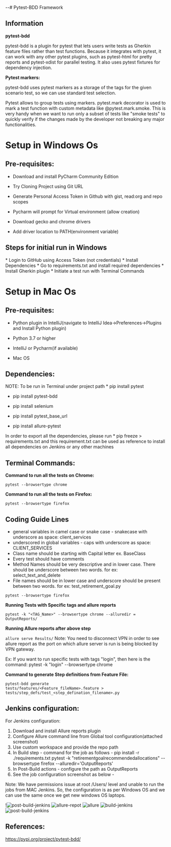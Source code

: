  --# Pytest-BDD Framework
<h2>Information</h2>
<b>pytest-bdd</b>

pytest-bdd is a plugin for pytest that lets users write tests as Gherkin feature files rather than test functions. Because it integrates with pytest, it can work with any other pytest plugins, such as pytest-html for pretty reports and pytest-xdist for parallel testing. It also uses pytest fixtures for dependency injection.

<b>Pytest markers:</b>

pytest-bdd uses pytest markers as a storage of the tags for the given scenario test, so we can use standard test selection.

Pytest allows to group tests using markers. pytest.mark decorator is used to mark a test function with custom metadata like @pytest.mark.smoke. This is very handy when we want to run only a subset of tests like "smoke tests" to quickly verify if the changes made by the developer not breaking any major functionalities.

<h1>Setup in Windows Os</h1>
<h2>Pre-requisites:</h2>

* Download and install PyCharm Community Edition

* Try Cloning Project using Git URL

* Generate Personal Access Token in Github with gist, read:org and repo scopes

* Pycharm will prompt for Virtual environment (allow creation)

* Download gecko and chrome drivers

* Add driver location to PATH(environment variable)


<h2>Steps for initial run in Windows</h2>
* Login to GitHub using Access Token (not credentials)
* Install Dependencies
* Go to requirements.txt and install required dependencies
* Install Gherkin plugin
* Initiate a test run with Terminal Commands
<h1>Setup in Mac Os</h1>
<h2>Pre-requisites:</h2>

* Python plugin in IntelliJ(navigate to IntelliJ Idea->Preferences->Plugins and Install Python plugin)

* Python 3.7 or higher

* IntelliJ or Pycharm(if available)

* Mac OS

<h2>Dependencies:</h2>
NOTE: To be run in Terminal under project path
* pip install pytest

* pip install pytest-bdd

* pip install selenium

* pip install pytest_base_url

* pip install allure-pytest

In order to export all the dependencies, please run * pip freeze > requirements.txt and this requirement.txt can be used as reference to install all dependencies on Jenkins or any other machines

<h2>Terminal Commands:</h2>

<b>Command to run all the tests on Chrome:</b> 

<code>pytest --browsertype chrome</code>
    
<b>Command to run all the tests on Firefox:</b>

<code>pytest --browsertype firefox</code>

<h2>Coding Guide Lines</h2>

* general variables in camel case or snake case - snakecase with underscore as space: client_services
* underscored in global variables - caps with underscore as space: CLIENT_SERVICES
* Class name should be starting with Capital letter ex. BaseClass
* Every test should have comments
* Method Names should be very descriptive and in lower case. There should be underscore between two words. for ex: select_text_and_delete
* File names should be in lower case and underscore should be present between two words. for ex: test_retirement_goal.py

<code>pytest --browsertype firefox</code>

<b>Running Tests with Specific tags and allure reports </b>

<code>pytest -k "<TAG_Name>" --browsertype chrome --alluredir = OutputReports/</code>

<b>Running Allure reports after above step </b>

<code>allure serve Results/</code>
Note: You need to disconnect VPN in order to see allure report as the port on which allure server is run is being blocked by VPN gateway.


Ex: If you want to run specific tests with tags "login", then here is the command: pytest -k "login" --browsertype chrome

<b>Command to generate Step definitions from Feature File:</b>

<code>pytest-bdd generate tests/features/<Feature_fileName>.feature > tests/step_defs/test_<step_defination_filename>.py</code>


<h2>Jenkins configuration:</h2>

For Jenkins configuration:
1. Download and install Allure reports plugin
2. Configure Allure command line from Global tool configuration(attached screenshot)
3. Use custom workspace and provide the repo path
4. In Build step - command for the job as follows -
    pip install -r ./requirements.txt
    pytest -k "retirementgoalrecommendedallocations" --browsertype firefox --alluredir='OutputReports'
5. In Post-Build actions - configure the path as OutputReports
6. See the job configuration screenshot as below -

Note: We have permissions issue at root /Users/ level and unable to run the jobs from MAC Jenkins. So, the configuration is as per Windows OS and we can use the same once we get new windows OS laptops.

!![post-build-jenkins](https://github.jemstep.com/storage/user/154/files/0c319600-2f1f-11eb-9313-718e84cb1208)
![allure-repot](https://github.jemstep.com/storage/user/154/files/66325b80-2f1f-11eb-8ba5-884805c1a511)
![allure](https://github.jemstep.com/storage/user/154/files/66caf200-2f1f-11eb-953c-295454debdc6)
![build-jenkins](https://github.jemstep.com/storage/user/154/files/67638880-2f1f-11eb-8b72-278e923babc5)
![post-build-jenkins](https://github.jemstep.com/storage/user/154/files/67fc1f00-2f1f-11eb-841d-ecada461ed07)








<h2>References:</h2>
 
https://pypi.org/project/pytest-bdd/


